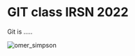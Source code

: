 # GIT class IRSN 2022

Git is  ..... 

![omer_simpson](https://media0.giphy.com/media/V0IdVIIW1y5d6/200.gif)
